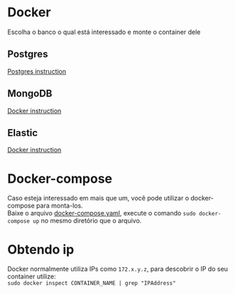 # Docker
Escolha o banco o qual está interessado e monte o container dele

## Postgres
[Postgres instruction](postgres_study.md)  

## MongoDB
[Docker instruction](mongodb_study.md)  

## Elastic
[Docker instruction](elasticsearch_study.md)  

# Docker-compose
Caso esteja interessado em mais que um, você pode utilizar o docker-compose para monta-los.  
Baixe o arquivo [docker-compose.yaml](docker-compose.yaml), execute o comando `sudo docker-compose up` no mesmo diretório que o arquivo.  

# Obtendo ip
Docker normalmente utiliza IPs como `172.x.y.z`, para descobrir o IP do seu container utilize:  
`sudo docker inspect CONTAINER_NAME | grep "IPAddress"`  